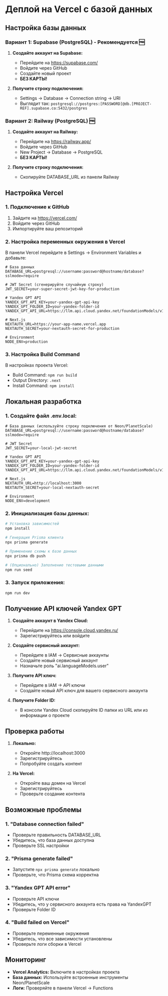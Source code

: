 # Деплой на Vercel с базой данных

## Настройка базы данных

### Вариант 1: Supabase (PostgreSQL) - Рекомендуется 🆓

1. **Создайте аккаунт на Supabase:**
   - Перейдите на https://supabase.com/
   - Войдите через GitHub
   - Создайте новый проект
   - **БЕЗ КАРТЫ!**

2. **Получите строку подключения:**
   - Settings → Database → Connection string → URI
   - Выглядит так: `postgresql://postgres:[PASSWORD]@db.[PROJECT-REF].supabase.co:5432/postgres`

### Вариант 2: Railway (PostgreSQL) 🆓

1. **Создайте аккаунт на Railway:**
   - Перейдите на https://railway.app/
   - Войдите через GitHub
   - New Project → Database → PostgreSQL
   - **БЕЗ КАРТЫ!**

2. **Получите строку подключения:**
   - Скопируйте DATABASE_URL из панели Railway

## Настройка Vercel

### 1. Подключение к GitHub

1. Зайдите на https://vercel.com/
2. Войдите через GitHub
3. Импортируйте ваш репозиторий

### 2. Настройка переменных окружения в Vercel

В панели Vercel перейдите в Settings → Environment Variables и добавьте:

```env
# База данных
DATABASE_URL=postgresql://username:password@hostname/database?sslmode=require

# JWT Secret (сгенерируйте случайную строку)
JWT_SECRET=your-super-secret-jwt-key-for-production

# Yandex GPT API
YANDEX_GPT_API_KEY=your-yandex-gpt-api-key
YANDEX_GPT_FOLDER_ID=your-yandex-folder-id
YANDEX_GPT_API_URL=https://llm.api.cloud.yandex.net/foundationModels/v1/completion

# Next.js
NEXTAUTH_URL=https://your-app-name.vercel.app
NEXTAUTH_SECRET=your-nextauth-secret-for-production

# Environment
NODE_ENV=production
```

### 3. Настройка Build Command

В настройках проекта Vercel:
- Build Command: `npm run build`
- Output Directory: `.next`
- Install Command: `npm install`

## Локальная разработка

### 1. Создайте файл .env.local:

```env
# База данных (используйте строку подключения от Neon/PlanetScale)
DATABASE_URL=postgresql://username:password@hostname/database?sslmode=require

# JWT Secret
JWT_SECRET=your-local-jwt-secret

# Yandex GPT API
YANDEX_GPT_API_KEY=your-yandex-gpt-api-key
YANDEX_GPT_FOLDER_ID=your-yandex-folder-id
YANDEX_GPT_API_URL=https://llm.api.cloud.yandex.net/foundationModels/v1/completion

# Next.js
NEXTAUTH_URL=http://localhost:3000
NEXTAUTH_SECRET=your-local-nextauth-secret

# Environment
NODE_ENV=development
```

### 2. Инициализация базы данных:

```bash
# Установка зависимостей
npm install

# Генерация Prisma клиента
npx prisma generate

# Применение схемы к базе данных
npx prisma db push

# (Опционально) Заполнение тестовыми данными
npm run seed
```

### 3. Запуск приложения:

```bash
npm run dev
```

## Получение API ключей Yandex GPT

1. **Создайте аккаунт в Yandex Cloud:**
   - Перейдите на https://console.cloud.yandex.ru/
   - Зарегистрируйтесь или войдите

2. **Создайте сервисный аккаунт:**
   - Перейдите в IAM → Сервисные аккаунты
   - Создайте новый сервисный аккаунт
   - Назначьте роль "ai.languageModels.user"

3. **Получите API ключ:**
   - Перейдите в IAM → API ключи
   - Создайте новый API ключ для вашего сервисного аккаунта

4. **Получите Folder ID:**
   - В консоли Yandex Cloud скопируйте ID папки из URL или из информации о проекте

## Проверка работы

1. **Локально:**
   - Откройте http://localhost:3000
   - Зарегистрируйтесь
   - Попробуйте создать контент

2. **На Vercel:**
   - Откройте ваш домен на Vercel
   - Зарегистрируйтесь
   - Проверьте создание контента

## Возможные проблемы

### 1. "Database connection failed"
- Проверьте правильность DATABASE_URL
- Убедитесь, что база данных доступна
- Проверьте SSL настройки

### 2. "Prisma generate failed"
- Запустите `npx prisma generate` локально
- Проверьте, что Prisma схема корректна

### 3. "Yandex GPT API error"
- Проверьте API ключи
- Убедитесь, что у сервисного аккаунта есть права на YandexGPT
- Проверьте Folder ID

### 4. "Build failed on Vercel"
- Проверьте переменные окружения
- Убедитесь, что все зависимости установлены
- Проверьте логи сборки в Vercel

## Мониторинг

- **Vercel Analytics:** Включите в настройках проекта
- **База данных:** Используйте встроенные инструменты Neon/PlanetScale
- **Логи:** Проверяйте в панели Vercel → Functions
